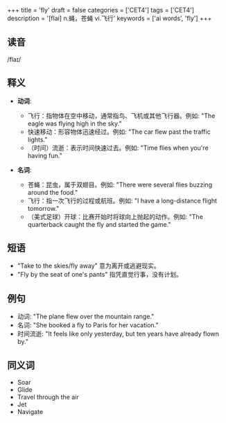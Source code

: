 +++
title = 'fly'
draft = false
categories = ['CET4']
tags = ['CET4']
description = '[flai] n.蝇，苍蝇 vi.飞行'
keywords = ['ai words', 'fly']
+++

## 读音
/flaɪ/

## 释义
- **动词**:
  - 飞行：指物体在空中移动，通常指鸟、飞机或其他飞行器。例如: "The eagle was flying high in the sky."
  - 快速移动：形容物体迅速经过。例如: "The car flew past the traffic lights."
  - （时间）流逝：表示时间快速过去。例如: "Time flies when you're having fun."

- **名词**:
  - 苍蝇：昆虫，属于双翅目。例如: "There were several flies buzzing around the food."
  - 飞行：指一次飞行的过程或航班。例如: "I have a long-distance flight tomorrow."
  - （美式足球）开球：比赛开始时将球向上抛起的动作。例如: "The quarterback caught the fly and started the game."

## 短语
- "Take to the skies/fly away" 意为离开或逃避现实。
- "Fly by the seat of one's pants" 指凭直觉行事，没有计划。

## 例句
- 动词: "The plane flew over the mountain range."
- 名词: "She booked a fly to Paris for her vacation."
- 时间流逝: "It feels like only yesterday, but ten years have already flown by."

## 同义词
- Soar
- Glide
- Travel through the air
- Jet
- Navigate
